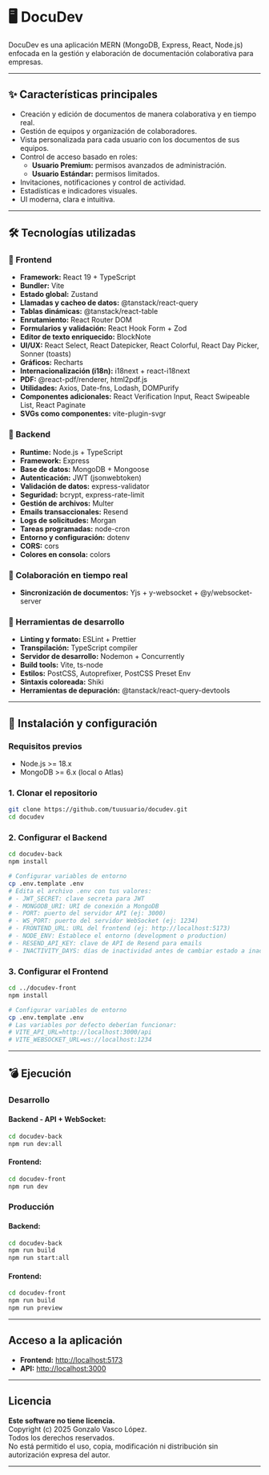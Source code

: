# 🖥️ DocuDev

DocuDev es una aplicación MERN (MongoDB, Express, React, Node.js) enfocada en la gestión y elaboración de documentación colaborativa para empresas.

---

## ✨ Características principales

- Creación y edición de documentos de manera colaborativa y en tiempo real.
- Gestión de equipos y organización de colaboradores.
- Vista personalizada para cada usuario con los documentos de sus equipos.
- Control de acceso basado en roles:
  - **Usuario Premium:** permisos avanzados de administración.
  - **Usuario Estándar:** permisos limitados.
- Invitaciones, notificaciones y control de actividad.
- Estadísticas e indicadores visuales.
- UI moderna, clara e intuitiva.

---

## 🛠️ Tecnologías utilizadas

### 🧩 Frontend

- **Framework:** React 19 + TypeScript
- **Bundler:** Vite
- **Estado global:** Zustand
- **Llamadas y cacheo de datos:** @tanstack/react-query
- **Tablas dinámicas:** @tanstack/react-table
- **Enrutamiento:** React Router DOM
- **Formularios y validación:** React Hook Form + Zod
- **Editor de texto enriquecido:** BlockNote
- **UI/UX:** React Select, React Datepicker, React Colorful, React Day Picker, Sonner (toasts)
- **Gráficos:** Recharts
- **Internacionalización (i18n):** i18next + react-i18next
- **PDF:** @react-pdf/renderer, html2pdf.js
- **Utilidades:** Axios, Date-fns, Lodash, DOMPurify
- **Componentes adicionales:** React Verification Input, React Swipeable List, React Paginate
- **SVGs como componentes:** vite-plugin-svgr

### 🧪 Backend

- **Runtime:** Node.js + TypeScript
- **Framework:** Express
- **Base de datos:** MongoDB + Mongoose
- **Autenticación:** JWT (jsonwebtoken)
- **Validación de datos:** express-validator
- **Seguridad:** bcrypt, express-rate-limit
- **Gestión de archivos:** Multer
- **Emails transaccionales:** Resend
- **Logs de solicitudes:** Morgan
- **Tareas programadas:** node-cron
- **Entorno y configuración:** dotenv
- **CORS:** cors
- **Colores en consola:** colors

### 🔄 Colaboración en tiempo real

- **Sincronización de documentos:** Yjs + y-websocket + @y/websocket-server

### 🧰 Herramientas de desarrollo

- **Linting y formato:** ESLint + Prettier
- **Transpilación:** TypeScript compiler
- **Servidor de desarrollo:** Nodemon + Concurrently
- **Build tools:** Vite, ts-node
- **Estilos:** PostCSS, Autoprefixer, PostCSS Preset Env
- **Sintaxis coloreada:** Shiki
- **Herramientas de depuración:** @tanstack/react-query-devtools

---

## 🚀 Instalación y configuración

### Requisitos previos

- Node.js >= 18.x
- MongoDB >= 6.x (local o Atlas)

### 1. Clonar el repositorio

```bash
git clone https://github.com/tuusuario/docudev.git
cd docudev
```

### 2. Configurar el Backend

```bash
cd docudev-back
npm install

# Configurar variables de entorno
cp .env.template .env
# Edita el archivo .env con tus valores:
# - JWT_SECRET: clave secreta para JWT
# - MONGODB_URI: URI de conexión a MongoDB
# - PORT: puerto del servidor API (ej: 3000)
# - WS_PORT: puerto del servidor WebSocket (ej: 1234)
# - FRONTEND_URL: URL del frontend (ej: http://localhost:5173)
# - NODE_ENV: Establece el entorno (development o production)
# - RESEND_API_KEY: clave de API de Resend para emails
# - INACTIVITY_DAYS: días de inactividad antes de cambiar estado a inactivo
```

### 3. Configurar el Frontend

```bash
cd ../docudev-front
npm install

# Configurar variables de entorno
cp .env.template .env
# Las variables por defecto deberían funcionar:
# VITE_API_URL=http://localhost:3000/api
# VITE_WEBSOCKET_URL=ws://localhost:1234
```

---

## 💣 Ejecución

### Desarrollo

#### Backend - API + WebSocket:

```bash
cd docudev-back
npm run dev:all
```

#### Frontend:

```bash
cd docudev-front
npm run dev
```

### Producción

#### Backend:

```bash
cd docudev-back
npm run build
npm run start:all
```

#### Frontend:

```bash
cd docudev-front
npm run build
npm run preview
```

---

## Acceso a la aplicación

- **Frontend:** [http://localhost:5173](http://localhost:5173)
- **API:** [http://localhost:3000](http://localhost:3000)

---

## Licencia

**Este software no tiene licencia.**  
Copyright (c) 2025 Gonzalo Vasco López.  
Todos los derechos reservados.  
No está permitido el uso, copia, modificación ni distribución sin autorización expresa del autor.

---
